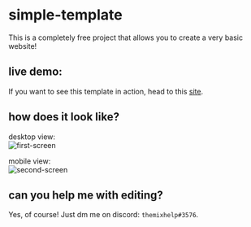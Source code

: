 # simple-template

This is a completely free project that allows you to create a very basic website!

## live demo:

If you want to see this template in action, head to this [site](https://themixhelp.github.io/simple-template/).

## how does it look like?

desktop view:\
![first-screen](https://i.ibb.co/vsQBZ9N/first-screen.png)

mobile view:\
![second-screen](https://i.ibb.co/2WD00Nh/second-screen.png)

## can you help me with editing?
Yes, of course! Just dm me on discord: `themixhelp#3576`.